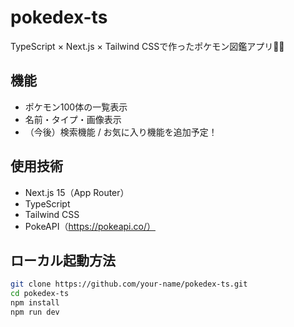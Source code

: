 # pokedex-ts

TypeScript × Next.js × Tailwind CSSで作ったポケモン図鑑アプリ🧑‍💻


## 機能

- ポケモン100体の一覧表示
- 名前・タイプ・画像表示
- （今後）検索機能 / お気に入り機能を追加予定！

## 使用技術

- Next.js 15（App Router）
- TypeScript
- Tailwind CSS
- PokeAPI（https://pokeapi.co/）

## ローカル起動方法

```bash
git clone https://github.com/your-name/pokedex-ts.git
cd pokedex-ts
npm install
npm run dev
